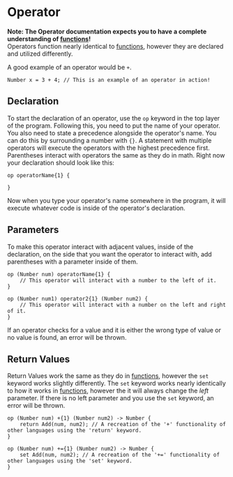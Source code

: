 # Operator
**Note: The Operator documentation expects you to have a complete understanding of [functions](Functions.md)!**<br>
Operators function nearly identical to [functions](Functions.md), however they are declared and utilized differently.

A good example of an operator would be ``+``. 
```
Number x = 3 + 4; // This is an example of an operator in action!
```

## Declaration
To start the declaration of an operator, use the ``op`` keyword in the top layer of the program. Following this, you need to put the name of your operator.
You also need to state a precedence alongside the operator's name. You can do this by surrounding a number with ``{}``.
A statement with multiple operators will execute the operators with the highest precedence first.
Parentheses interact with operators the same as they do in math.
Right now your declaration should look like this:
```
op operatorName{1} {

}
```
Now when you type your operator's name somewhere in the program, it will execute whatever code is inside of the operator's declaration.

## Parameters
To make this operator interact with adjacent values, inside of the declaration, on the side that you want the operator to interact with, add parentheses with a parameter inside of them.
```
op (Number num) operatorName{1} {
	// This operator will interact with a number to the left of it.
}

op (Number num1) operator2{1} (Number num2) {
	// This operator will interact with a number on the left and right of it.
}
```
If an operator checks for a value and it is either the wrong type of value or no value is found, an error will be thrown.

## Return Values
Return Values work the same as they do in [functions](Functions.md), however the ``set`` keyword works slightly differently.
The ``set`` keyword works nearly identically to how it works in [functions](Functions.md), however the it will always change the *left* parameter. If there is no left parameter and you use the ``set`` keyword, an error will be thrown.

```
op (Number num) +{1} (Number num2) -> Number {
	return Add(num, num2); // A recreation of the '+' functionality of other languages using the 'return' keyword.
}

op (Number num) +={1} (Number num2) -> Number {
	set Add(num, num2); // A recreation of the '+=' functionality of other languages using the 'set' keyword.
}
```
